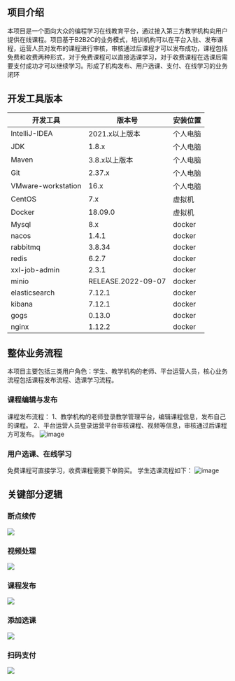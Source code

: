 ## 项目介绍
本项目是一个面向大众的编程学习在线教育平台，通过接入第三方教学机构向用户提供在线课程。项目基于B2B2C的业务模式，培训机构可以在平台入驻、发布课程，运营人员对发布的课程进行审核，审核通过后课程才可以发布成功，课程包括免费和收费两种形式，对于免费课程可以直接选课学习，对于收费课程在选课后需要支付成功才可以继续学习。形成了机构发布、用户选课、支付、在线学习的业务闭环




## 开发工具版本
| **开发工具** | **版本号** | **安装位置** |
| --- | --- | --- |
| IntelliJ-IDEA | 2021.x以上版本 | 个人电脑 |
| JDK | 1.8.x | 个人电脑 |
| Maven | 3.8.x以上版本 | 个人电脑 |
| Git | 2.37.x | 个人电脑 |
| VMware-workstation | 16.x | 个人电脑 |
| CentOS | 7.x | 虚拟机 |
| Docker | 18.09.0 | 虚拟机 |
| Mysql | 8.x | docker |
| nacos | 1.4.1 | docker |
| rabbitmq | 3.8.34 | docker |
| redis | 6.2.7 | docker |
| xxl-job-admin | 2.3.1 | docker |
| minio | RELEASE.2022-09-07 | docker |
| elasticsearch | 7.12.1 | docker |
| kibana | 7.12.1  | docker |
| gogs | 0.13.0 | docker |
| nginx |  1.12.2 | docker |



## 整体业务流程

本项目主要包括三类用户角色：学生、教学机构的老师、平台运营人员，核心业务流程包括课程发布流程、选课学习流程。

### 课程编辑与发布

课程发布流程：
1、教学机构的老师登录教学管理平台，编辑课程信息，发布自己的课程。
2、平台运营人员登录运营平台审核课程、视频等信息，审核通过后课程方可发布。
![image](https://github.com/CalmKin/LearnInCodeOnlineEducation/assets/87215319/8c355a19-86cf-4dfd-88bc-54eef60b4eba)

### 用户选课、在线学习

免费课程可直接学习，收费课程需要下单购买。
学生选课流程如下：
![image](https://github.com/CalmKin/LearnInCodeOnlineEducation/assets/87215319/91589cbd-b778-4ca4-af11-01df203ca523)

## 关键部分逻辑

### 断点续传

![](https://calmkin-blog-markdown-note.oss-cn-hangzhou.aliyuncs.com/Typora/imgs202403142151373.png)

### 视频处理

![](https://calmkin-blog-markdown-note.oss-cn-hangzhou.aliyuncs.com/Typora/imgs202403142152288.png)

### 课程发布

![](https://calmkin-blog-markdown-note.oss-cn-hangzhou.aliyuncs.com/Typora/imgs202403142152700.png)

### 添加选课

![](https://calmkin-blog-markdown-note.oss-cn-hangzhou.aliyuncs.com/Typora/imgs202403142152284.png)

### 扫码支付

![](https://calmkin-blog-markdown-note.oss-cn-hangzhou.aliyuncs.com/Typora/imgs202403142152540.png)





